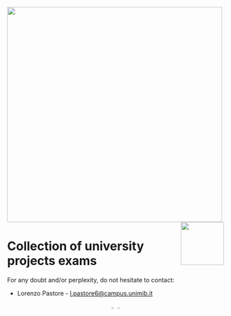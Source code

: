 <p float="left">
 <img src="https://github.com/LorenzoPastore/FoCS_2019-20/blob/master/images/DS%20Logo.png" width = "500"/>
 <img src="https://github.com/LorenzoPastore/FoCS_2019-20/blob/master/images/Bicocca%20Logo.png" width = "100" align="right"/>
</p>

# Collection of university projects exams


For any doubt and/or perplexity, do not hesitate to contact:
- Lorenzo Pastore - l.pastore6@campus.unimib.it

<p align = "center">
  <a href = "https://www.linkedin.com/in/lorenzo-pastore-9a4653157/"><img src="https://github.com/LorenzoPastore/FoCS_2019-20/blob/master/images/Linkedin%20logo.png" width = "2%"></a>
  <a href = "https://github.com/LorenzoPastore"><img src="https://github.com/LorenzoPastore/FoCS_2019-20/blob/master/images/GitHub.png" width = "2%"></a>
</p>
